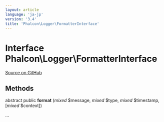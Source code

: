```yaml
---
layout: article
language: 'ja-jp'
version: '3.4'
title: 'Phalcon\Logger\FormatterInterface'
---
```


# Interface **Phalcon\Logger\FormatterInterface**

<a href="https://github.com/phalcon/cphalcon/tree/v3.4.0/phalcon/logger/formatterinterface.zep" class="btn btn-default btn-sm">Source on GitHub</a>

## Methods

abstract public **format** (*mixed* $message, *mixed* $type, *mixed* $timestamp, [*mixed* $context])

...